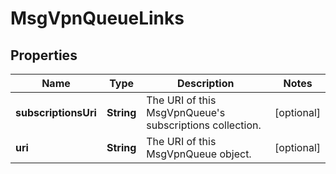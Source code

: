 
# MsgVpnQueueLinks

## Properties
Name | Type | Description | Notes
------------ | ------------- | ------------- | -------------
**subscriptionsUri** | **String** | The URI of this MsgVpnQueue&#39;s subscriptions collection. |  [optional]
**uri** | **String** | The URI of this MsgVpnQueue object. |  [optional]



